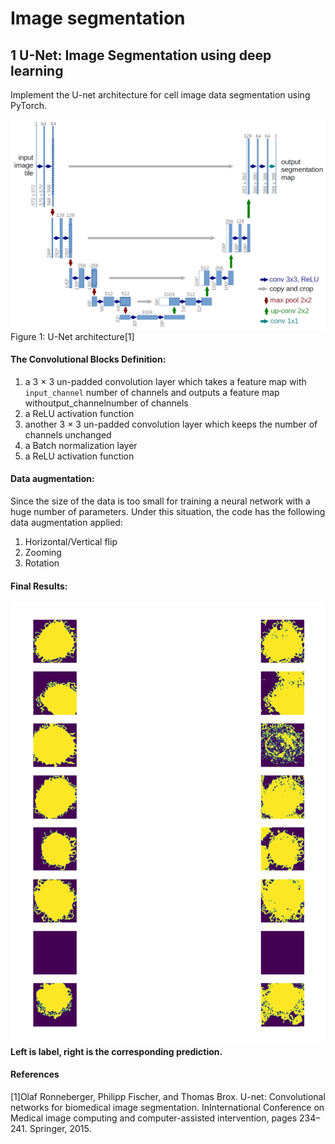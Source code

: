 # Image segmentation

## 1 U-Net: Image Segmentation using deep learning

Implement the U-net architecture for cell image data segmentation using PyTorch.

![](./img/UNet_architecture.png)
Figure 1: U-Net architecture[1]

#### The Convolutional Blocks Definition:
1. a 3 × 3 un-padded convolution layer which takes a feature map with `input_channel` number
    of channels and outputs a feature map withoutput_channelnumber of channels
2. a ReLU activation function
3. another 3 × 3 un-padded convolution layer which keeps the number of channels unchanged
4. a Batch normalization layer
5. a ReLU activation function

#### Data augmentation:
Since the size of the data is too small for training a neural network with a huge number of
parameters. Under this situation, the code has the following data augmentation applied:
1. Horizontal/Vertical flip
2. Zooming
3. Rotation

#### Final Results:

![](./img/result.png)
**Left is label, right is the corresponding prediction.**

#### References

[1]Olaf Ronneberger, Philipp Fischer, and Thomas Brox. U-net: Convolutional networks for
biomedical image segmentation. InInternational Conference on Medical image computing and
computer-assisted intervention, pages 234–241. Springer, 2015.

